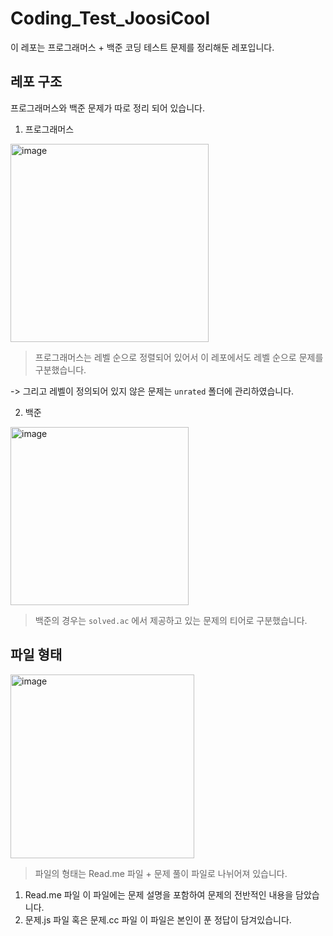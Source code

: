 # Coding_Test_JoosiCool

이 레포는 프로그래머스 + 백준 코딩 테스트 문제를 정리해둔 레포입니다. 
## 레포 구조
 
프로그래머스와 백준 문제가 따로 정리 되어 있습니다.
1. 프로그래머스 

<img width="317" alt="image" src="https://github.com/sean2337/Coding_Test_JoosiCool/assets/100525337/6b4b0ca1-e63f-4e32-9ae4-b4711023258e">


> 프로그래머스는 레벨 순으로 정렬되어 있어서 이 레포에서도 레벨 순으로 문제를 구분했습니다.


-> 그리고 레벨이 정의되어 있지 않은 문제는 `unrated` 폴더에 관리하였습니다.

2. 백준

<img width="285" alt="image" src="https://github.com/sean2337/Coding_Test_JoosiCool/assets/100525337/ee5e1d69-bffe-40a3-954e-1f248d34ca01">


> 백준의 경우는 `solved.ac` 에서 제공하고 있는 문제의 티어로 구분했습니다.



## 파일 형태
<img width="294" alt="image" src="https://github.com/sean2337/Coding_Test_JoosiCool/assets/100525337/ebc8cfd7-d93d-47f0-a06a-a73b24f13616">

> 파일의 형태는 Read.me 파일 + 문제 풀이 파일로 나뉘어져 있습니다.
1. Read.me 파일
이 파일에는 문제 설명을 포함하여 문제의 전반적인 내용을 담았습니다.
2. 문제.js 파일 혹은 문제.cc 파일
이 파일은 본인이 푼 정답이 담겨있습니다. 
